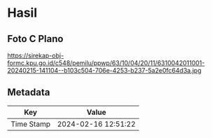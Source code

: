 # Hasil

## Foto C Plano

https://sirekap-obj-formc.kpu.go.id/c548/pemilu/ppwp/63/10/04/20/11/6310042011001-20240215-141104--b103c504-706e-4253-b237-5a2e0fc64d3a.jpg


## Metadata

| Key        | Value               |
| ---------- | ------------------- |
| Time Stamp | 2024-02-16 12:51:22 |



